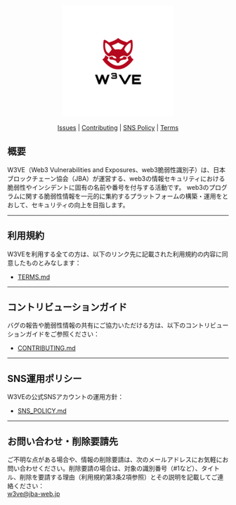 <div align="center">
  <picture>
    <source media="(prefers-color-scheme: dark)" srcset="https://raw.githubusercontent.com/W3VE/W3VE/main/public/images/w3ve2.png">
    <source media="(prefers-color-scheme: light)" srcset="https://raw.githubusercontent.com/W3VE/W3VE/main/public/images/w3ve1.png">
    <img alt="W3VE"
         src="https://raw.githubusercontent.com/W3VE/W3VE/main/public/images/w3ve1.png"
         width="50%">
  </picture>

[Issues] | [Contributing] | [SNS Policy] | [Terms]
</div>

[Issues]: https://github.com/W3VE/W3VE/issues
[Contributing]: CONTRIBUTING.md
[SNS Policy]: SNS_POLICY.md
[Terms]: TERMS.md

## 概要

W3VE（Web3 Vulnerabilities and Exposures、web3脆弱性識別子）は、日本ブロックチェーン協会（JBA）が運営する、web3の情報セキュリティにおける脆弱性やインシデントに固有の名前や番号を付与する活動です。
web3のプログラムに関する脆弱性情報を一元的に集約するプラットフォームの構築・運用をとおして、セキュリティの向上を目指します。

---

## 利用規約

W3VEを利用する全ての方は、以下のリンク先に記載された利用規約の内容に同意したものとみなします：

- [TERMS.md](TERMS.md)

---

## コントリビューションガイド

バグの報告や脆弱性情報の共有にご協力いただける方は、以下のコントリビューションガイドをご参照ください：

- [CONTRIBUTING.md](CONTRIBUTING.md)

---

## SNS運用ポリシー

W3VEの公式SNSアカウントの運用方針：

- [SNS_POLICY.md](SNS_POLICY.md)

---

## お問い合わせ・削除要請先

ご不明な点がある場合や、情報の削除要請は、次のメールアドレスにお気軽にお問い合わせください。削除要請の場合は、対象の識別番号（#1など）、タイトル、削除を要請する理由（利用規約第3条2項参照）とその説明を記載してご連絡ください：  
w3ve@jba-web.jp
